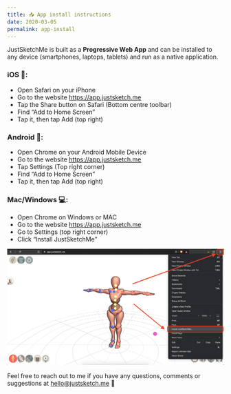 ```yaml
---
title: 📥 App install instructions
date: 2020-03-05
permalink: app-install
---
```


JustSketchMe is built as a **Progressive Web App** and can be installed to any device (smartphones, laptops, tablets) and run as a native application.

### iOS 📲:
- Open Safari on your iPhone
- Go to the website https://app.justsketch.me
- Tap the Share button on Safari (Bottom centre toolbar)
- Find “Add to Home Screen”
- Tap it, then tap Add (top right)

### Android 📲:
- Open Chrome on your Android Mobile Device
- Go to the website https://app.justsketch.me
- Tap Settings (Top right corner)
- Find “Add to Home Screen”
- Tap it, then tap Add (top right)

### Mac/Windows 💻:
- Open Chrome on Windows or MAC
- Go to the website https://app.justsketch.me
- Go to Settings (top right corner)
- Click “Install JustSketchMe”

![Browser install](images/screenshots/browser.png)

Feel free to reach out to me if you have any questions, comments or suggestions at [hello@justsketch.me](mailto:hello@justsketch.me) 💌
